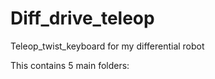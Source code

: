 # Diff_drive_teleop

Teleop_twist_keyboard for my differential robot

This contains 5 main folders:

<a name="general-info"></a>



